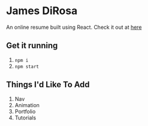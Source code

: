 # James DiRosa

An online resume built using React. Check it out at [here](https://jamesdirosa.com)

## Get it running

1. `npm i`
1. `npm start`

## Things I'd Like To Add

1. Nav
1. Animation
1. Portfolio
1. Tutorials
